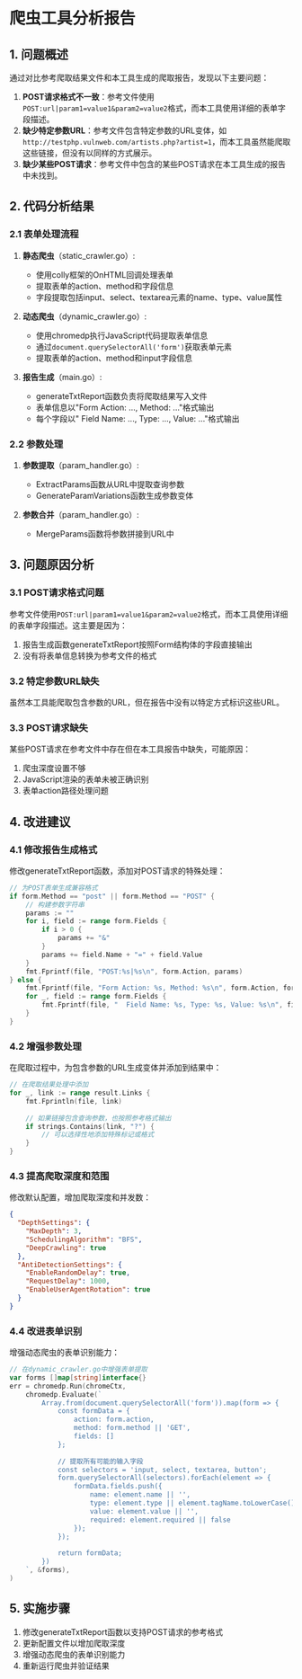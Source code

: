 # 爬虫工具分析报告

## 1. 问题概述

通过对比参考爬取结果文件和本工具生成的爬取报告，发现以下主要问题：

1. **POST请求格式不一致**：参考文件使用`POST:url|param1=value1&param2=value2`格式，而本工具使用详细的表单字段描述。
2. **缺少特定参数URL**：参考文件包含特定参数的URL变体，如`http://testphp.vulnweb.com/artists.php?artist=1`，而本工具虽然能爬取这些链接，但没有以同样的方式展示。
3. **缺少某些POST请求**：参考文件中包含的某些POST请求在本工具生成的报告中未找到。

## 2. 代码分析结果

### 2.1 表单处理流程

1. **静态爬虫**（static_crawler.go）:
   - 使用colly框架的OnHTML回调处理表单
   - 提取表单的action、method和字段信息
   - 字段提取包括input、select、textarea元素的name、type、value属性

2. **动态爬虫**（dynamic_crawler.go）:
   - 使用chromedp执行JavaScript代码提取表单信息
   - 通过`document.querySelectorAll('form')`获取表单元素
   - 提取表单的action、method和input字段信息

3. **报告生成**（main.go）:
   - generateTxtReport函数负责将爬取结果写入文件
   - 表单信息以"Form Action: ..., Method: ..."格式输出
   - 每个字段以"  Field Name: ..., Type: ..., Value: ..."格式输出

### 2.2 参数处理

1. **参数提取**（param_handler.go）:
   - ExtractParams函数从URL中提取查询参数
   - GenerateParamVariations函数生成参数变体

2. **参数合并**（param_handler.go）:
   - MergeParams函数将参数拼接到URL中

## 3. 问题原因分析

### 3.1 POST请求格式问题

参考文件使用`POST:url|param1=value1&param2=value2`格式，而本工具使用详细的表单字段描述。这主要是因为：

1. 报告生成函数generateTxtReport按照Form结构体的字段直接输出
2. 没有将表单信息转换为参考文件的格式

### 3.2 特定参数URL缺失

虽然本工具能爬取包含参数的URL，但在报告中没有以特定方式标识这些URL。

### 3.3 POST请求缺失

某些POST请求在参考文件中存在但在本工具报告中缺失，可能原因：
1. 爬虫深度设置不够
2. JavaScript渲染的表单未被正确识别
3. 表单action路径处理问题

## 4. 改进建议

### 4.1 修改报告生成格式

修改generateTxtReport函数，添加对POST请求的特殊处理：

```go
// 为POST表单生成兼容格式
if form.Method == "post" || form.Method == "POST" {
    // 构建参数字符串
    params := ""
    for i, field := range form.Fields {
        if i > 0 {
            params += "&"
        }
        params += field.Name + "=" + field.Value
    }
    fmt.Fprintf(file, "POST:%s|%s\n", form.Action, params)
} else {
    fmt.Fprintf(file, "Form Action: %s, Method: %s\n", form.Action, form.Method)
    for _, field := range form.Fields {
        fmt.Fprintf(file, "  Field Name: %s, Type: %s, Value: %s\n", field.Name, field.Type, field.Value)
    }
}
```

### 4.2 增强参数处理

在爬取过程中，为包含参数的URL生成变体并添加到结果中：

```go
// 在爬取结果处理中添加
for _, link := range result.Links {
    fmt.Fprintln(file, link)
    
    // 如果链接包含查询参数，也按照参考格式输出
    if strings.Contains(link, "?") {
        // 可以选择性地添加特殊标记或格式
    }
}
```

### 4.3 提高爬取深度和范围

修改默认配置，增加爬取深度和并发数：

```json
{
  "DepthSettings": {
    "MaxDepth": 3,
    "SchedulingAlgorithm": "BFS",
    "DeepCrawling": true
  },
  "AntiDetectionSettings": {
    "EnableRandomDelay": true,
    "RequestDelay": 1000,
    "EnableUserAgentRotation": true
  }
}
```

### 4.4 改进表单识别

增强动态爬虫的表单识别能力：

```go
// 在dynamic_crawler.go中增强表单提取
var forms []map[string]interface{}
err = chromedp.Run(chromeCtx,
    chromedp.Evaluate(`
        Array.from(document.querySelectorAll('form')).map(form => {
            const formData = {
                action: form.action,
                method: form.method || 'GET',
                fields: []
            };
            
            // 提取所有可能的输入字段
            const selectors = 'input, select, textarea, button';
            form.querySelectorAll(selectors).forEach(element => {
                formData.fields.push({
                    name: element.name || '',
                    type: element.type || element.tagName.toLowerCase(),
                    value: element.value || '',
                    required: element.required || false
                });
            });
            
            return formData;
        })
    `, &forms),
)
```

## 5. 实施步骤

1. 修改generateTxtReport函数以支持POST请求的参考格式
2. 更新配置文件以增加爬取深度
3. 增强动态爬虫的表单识别能力
4. 重新运行爬虫并验证结果